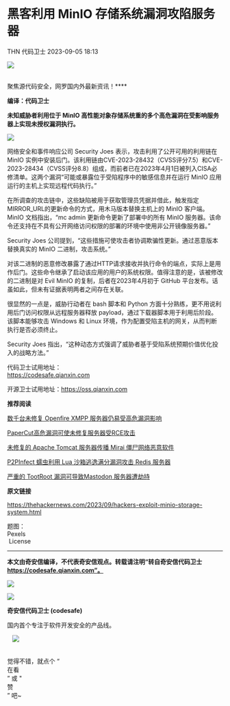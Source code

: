 #  黑客利用 MinIO 存储系统漏洞攻陷服务器   
THN  代码卫士   2023-09-05 18:13  
  
![](https://mmbiz.qpic.cn/mmbiz_gif/Az5ZsrEic9ot90z9etZLlU7OTaPOdibteeibJMMmbwc29aJlDOmUicibIRoLdcuEQjtHQ2qjVtZBt0M5eVbYoQzlHiaw/640?wx_fmt=gif "")  
  
   
聚焦源代码安全，网罗国内外最新资讯！****  
  
**编译：代码卫士**  
  
**未知威胁者利用位于 MinIO 高性能对象存储系统重的多个高危漏洞在受影响服务器上实现未授权漏洞执行。**  
  
  
  
  
  
  
  
  
  
  
  
  
  
  
![](https://mmbiz.qpic.cn/mmbiz_png/oBANLWYScMR8hkds0mRqPWfdiaDZBXnJ5qFcOHfKogHSv07RprV5qKyKiakQLQcS1qBRG5GgFdufLgk6F5x9iadIg/640?wx_fmt=png "")  
  
  
网络安全和事件响应公司 Security Joes 表示，攻击利用了公开可用的利用链在 MinIO 实例中安装后门。该利用链由CVE-2023-28432（CVSS评分7.5）和CVE-2023-28434（CVSS评分8.8）组成，而前者已在2023年4月1日被列入CISA必修清单。这两个漏洞“可能或暴露位于受陷程序中的敏感信息并在运行 MinIO 应用运行的主机上实现远程代码执行。”  
  
在所调查的攻击链中，这些缺陷被用于获取管理员凭据并借此，触发指定 MIRROR_URL的更新命令的方式，用木马版本替换主机上的 MinIO 客户端。MinIO 文档指出，“mc admin 更新命令更新了部署中的所有 MinIO 服务器。该命令还支持在不具有公开网络访问权限的部署的环境中使用非公开镜像服务器。”  
  
Security Joes 公司提到，“这些措施可使攻击者协调欺骗性更新。通过恶意版本替换真实的 MinIO 二进制，攻击系统。”  
  
对该二进制的恶意修改暴露了通过HTTP请求接收并执行命令的端点，实际上是用作后门。这些命令继承了启动该应用的用户的系统权限。值得注意的是，该被修改的二进制是对 Evil MinIO 的复制，后者在2023年4月初于 GitHub 平台发布。话虽如此，但未有证据表明两者之间存在关联。  
  
很显然的一点是，威胁行动者在 bash 脚本和 Python 方面十分熟练，更不用说利用后门访问权限从远程服务器释放 payload，通过下载器脚本用于利用后阶段。该脚本能够攻击 Windows 和 Linux 环境，作为配置受陷主机的网关，从而判断执行是否必须终止。  
  
Security Joes 指出，“这种动态方式强调了威胁者基于受陷系统预期价值优化投入的战略方法。”  
  
  
代码卫士试用地址：  
https://codesafe.qianxin.com  
  
开源卫士试用地址：https://oss.qianxin.com  
  
  
  
  
  
  
  
  
  
  
  
  
**推荐阅读**  
  
[数千台未修复 Openfire XMPP 服务器仍易受高危漏洞影响](http://mp.weixin.qq.com/s?__biz=MzI2NTg4OTc5Nw==&mid=2247517466&idx=1&sn=56ec3d83af97ad62084124c205e2349b&chksm=ea94b470dde33d66e66beaa6ad53e44d25babf2e6c0517f8b86135be8ba15399ba13dcea6b78&scene=21#wechat_redirect)  
  
  
[PaperCut高危漏洞可使未修复服务器受RCE攻击](http://mp.weixin.qq.com/s?__biz=MzI2NTg4OTc5Nw==&mid=2247517335&idx=1&sn=fb6f828cad2dd147b64eb18c25e34e7b&chksm=ea94b5fddde33ceb6bbdf2cd3e5cda0f1103d555edec4b0e6008b76a45ecf4d51beda67e6305&scene=21#wechat_redirect)  
  
  
[未修复的 Apache Tomcat 服务器传播 Mirai 僵尸网络恶意软件](http://mp.weixin.qq.com/s?__biz=MzI2NTg4OTc5Nw==&mid=2247517295&idx=1&sn=7f61402b12fbd46cb399a19ff93ca28e&chksm=ea94b505dde33c13b5e70aa9fdbdf02fc8dc58ac05568e19c5af6385458348da2464e9fa4c8b&scene=21#wechat_redirect)  
  
  
[P2PInfect 蠕虫利用 Lua 沙箱逃逸满分漏洞攻击 Redis 服务器](http://mp.weixin.qq.com/s?__biz=MzI2NTg4OTc5Nw==&mid=2247517155&idx=3&sn=99559d56c27bee18a974051b96af05ae&chksm=ea94b289dde33b9f3a7595fb90b08a2bae25dc55c979c015f7c97232efdaf810b6fc478d2269&scene=21#wechat_redirect)  
  
  
[严重的 TootRoot 漏洞可导致Mastodon 服务器遭劫持](http://mp.weixin.qq.com/s?__biz=MzI2NTg4OTc5Nw==&mid=2247516985&idx=2&sn=1314af5aa885e4849eef0319cfc6f5f1&chksm=ea94b253dde33b45266932db87448f0614dda574b5bb33e1598ef3acd97302e9bd4ab2ae157a&scene=21#wechat_redirect)  
  
  
  
  
**原文链接**  
  
https://thehackernews.com/2023/09/hackers-exploit-minio-storage-system.html  
  
  
题图：  
Pexels  
 License  
  
****  
**本文由奇安信编译，不代表奇安信观点。转载请注明“转自奇安信代码卫士 https://codesafe.qianxin.com”。**  
  
  
  
  
![](https://mmbiz.qpic.cn/mmbiz_jpg/oBANLWYScMSf7nNLWrJL6dkJp7RB8Kl4zxU9ibnQjuvo4VoZ5ic9Q91K3WshWzqEybcroVEOQpgYfx1uYgwJhlFQ/640?wx_fmt=jpeg "")  
  
![](https://mmbiz.qpic.cn/mmbiz_jpg/oBANLWYScMSN5sfviaCuvYQccJZlrr64sRlvcbdWjDic9mPQ8mBBFDCKP6VibiaNE1kDVuoIOiaIVRoTjSsSftGC8gw/640?wx_fmt=jpeg "")  
  
**奇安信代码卫士 (codesafe)**  
  
国内首个专注于软件开发安全的产品线。  
  
   ![](https://mmbiz.qpic.cn/mmbiz_gif/oBANLWYScMQ5iciaeKS21icDIWSVd0M9zEhicFK0rbCJOrgpc09iaH6nvqvsIdckDfxH2K4tu9CvPJgSf7XhGHJwVyQ/640?wx_fmt=gif "")  
  
   
觉得不错，就点个 “  
在看  
” 或 "  
赞  
” 吧~  
  
